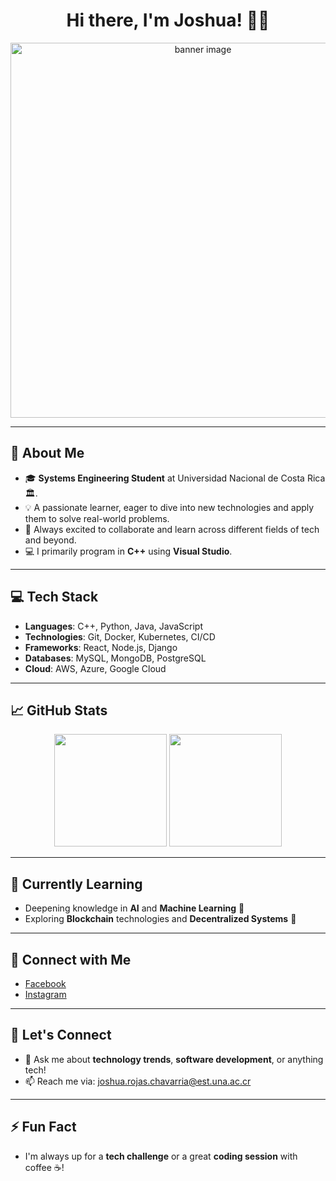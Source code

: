 <div align="center">
  <h1>Hi there, I'm Joshua! 👋🚀</h1>
  <img src="https://github.com/user-attachments/assets/6c76a4c2-d40a-4234-afbc-9ddf32e6fbe2" alt="banner image" width="600"/>
</div>

---

## 🌟 About Me
- 🎓 **Systems Engineering Student** at Universidad Nacional de Costa Rica 🏛.
- 💡 A passionate learner, eager to dive into new technologies and apply them to solve real-world problems.
- 🚀 Always excited to collaborate and learn across different fields of tech and beyond.
- 💻 I primarily program in **C++** using **Visual Studio**.
---

## 💻 Tech Stack
- **Languages**: C++, Python, Java, JavaScript
- **Technologies**: Git, Docker, Kubernetes, CI/CD
- **Frameworks**: React, Node.js, Django
- **Databases**: MySQL, MongoDB, PostgreSQL
- **Cloud**: AWS, Azure, Google Cloud

---

## 📈 GitHub Stats
<div align="center">
  <img height="180em" src="https://github-readme-stats.vercel.app/api?username=JoshuaRojasChavarria&show_icons=true&theme=dark&hide_border=true&count_private=true" />
  <img height="180em" src="https://github-readme-stats.vercel.app/api/top-langs/?username=JoshuaRojasChavarria&layout=compact&theme=dark&hide_border=true&langs_count=8" />
</div>

---

## 🌱 Currently Learning
- Deepening knowledge in **AI** and **Machine Learning** 🤖
- Exploring **Blockchain** technologies and **Decentralized Systems** 🧠

---
## 📲 Connect with Me
- [Facebook](https://www.facebook.com/joshua.rojas.507464?mibextid=ZbWKwL)
- [Instagram](https://www.instagram.com/invites/contact/?igsh=h7hqiz71ndkb&utm_content=e4bg5hi)

---
## 🤝 Let's Connect
- 💬 Ask me about **technology trends**, **software development**, or anything tech!
- 📫 Reach me via: joshua.rojas.chavarria@est.una.ac.cr 


---

## ⚡ Fun Fact
- I'm always up for a **tech challenge** or a great **coding session** with coffee ☕!

<!--
**JoshuaRojasChavarria/JoshuaRojasChavarria** is a ✨ _special_ ✨ repository because its `README.md` (this file) appears on your GitHub profile.
-->

